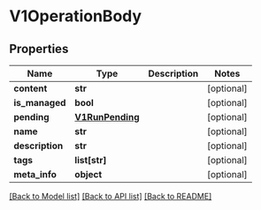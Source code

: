 # V1OperationBody


## Properties
Name | Type | Description | Notes
------------ | ------------- | ------------- | -------------
**content** | **str** |  | [optional] 
**is_managed** | **bool** |  | [optional] 
**pending** | [**V1RunPending**](V1RunPending.md) |  | [optional] 
**name** | **str** |  | [optional] 
**description** | **str** |  | [optional] 
**tags** | **list[str]** |  | [optional] 
**meta_info** | **object** |  | [optional] 

[[Back to Model list]](../README.md#documentation-for-models) [[Back to API list]](../README.md#documentation-for-api-endpoints) [[Back to README]](../README.md)


